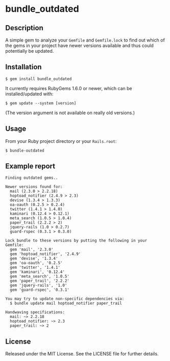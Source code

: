 # bundle\_outdated

## Description

A simple gem to analyze your `Gemfile` and `Gemfile.lock` to find
out which of the gems in your project have newer versions available
and thus could potentially be updated.

## Installation

    $ gem install bundle_outdated

It currently requires RubyGems 1.6.0 or newer, which can be installed/updated with:

    $ gem update --system [version]

(The version argument is not available on really old versions.)

## Usage

From your Ruby project directory or your `Rails.root`:

    $ bundle-outdated

## Example report

    Finding outdated gems..

    Newer versions found for:
      mail (2.3.0 > 2.2.18)
      hoptoad_notifier (2.4.9 > 2.3)
      devise (1.3.4 > 1.3.3)
      oa-oauth (0.2.5 > 0.2.4)
      twitter (1.4.1 > 1.4.0)
      kaminari (0.12.4 > 0.12.1)
      meta_search (1.0.5 > 1.0.4)
      paper_trail (2.2.2 > 2)
      jquery-rails (1.0 > 0.2.7)
      guard-rspec (0.3.1 > 0.3.0)

    Lock bundle to these versions by putting the following in your Gemfile:
      gem 'mail', '2.3.0'
      gem 'hoptoad_notifier', '2.4.9'
      gem 'devise', '1.3.4'
      gem 'oa-oauth', '0.2.5'
      gem 'twitter', '1.4.1'
      gem 'kaminari', '0.12.4'
      gem 'meta_search', '1.0.5'
      gem 'paper_trail', '2.2.2'
      gem 'jquery-rails', '1.0'
      gem 'guard-rspec', '0.3.1'

    You may try to update non-specific dependencies via:
      $ bundle update mail hoptoad_notifier paper_trail

    Handwaving specifications:
      mail: ~> 2.2.18
      hoptoad_notifier: ~> 2.3
      paper_trail: ~> 2

## License

Released under the MIT License.  See the LICENSE file for further details. 
